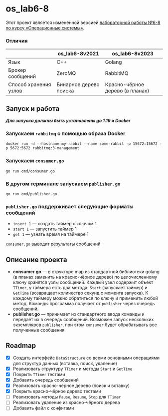 # os_lab6-8

Этот проект является изменённой версией [лабораторной работы №6-8 по курсу 
«Операционные системы»](https://github.com/papey08/MAI_skat/tree/main/Operation_Systems/os_lab6-8).

### Отличия

|                       | os_lab6-8v2021         | os_lab6-8v2023                  |
|-----------------------|------------------------|---------------------------------|
| Язык                  | C++                    | Golang                          |
| Брокер сообщений      | ZeroMQ                 | RabbitMQ                        |
| Способ хранения узлов | Бинарное дерево поиска | Красно-чёрное дерево (в планах) |

## Запуск и работа

***Для запуска должны быть установлены go 1.19 и Docker***
### Запускаем `rabbitmq` с помощью образа Docker
```
docker run -d --hostname my-rabbit --name some-rabbit -p 15672:15672 -p 5672:5672 rabbitmq:3-management
```
### Запускаем `consumer.go`
```
go run cmd/consumer.go
```
### В другом терминале запускаем `publisher.go`
```
go run cmd/publisher.go
```
### `publisher.go` поддерживает следующие форматы сообщений
* `insert 1` — создать таймер с ключом 1
* `start 1` — запустить таймер 1
* `get 1` — узнать время на таймере 1

`consumer.go` выводит результаты сообщений

## Описание проекта

* **consumer.go** — в структуре map из стандартной библиотеки golang (в планах 
заменить на красно-чёрное дерево) по целочисленному ключу хранятся узлы 
сообщений. Каждый узел содержит объект `TTimer`, у таймера есть два метода: 
`Start` (запускает таймер) и `GetTime` (возвращает количество секунд с момента 
запуска). К каждому таймеру можно обратиться по ключу и применить любой метод. 
Команды программа получает от `publisher` через очередь сообщений.
* **publisher.go** — принимает из стандартного ввода команды и передаёт их в 
очередь сообщений. Возможен запуск нескольких экземпляров `publisher`, при 
этом `consumer` будет обрабатывать все полученные сообщения.

## Roadmap

* [x] Создать интерфейс `DataStructure` со всеми основными операциями для структур данных (вставка, поиск, удаление)
* [x] Реализовать структуру `TTimer` и методы `Start` и `GetTime`
* [x] Покрыть `TTimer` тестами
* [x] Добавить очередь сообщений
* [x] Реализовать красно-чёрное дерево (поиск и вставку)
* [x] Покрыть красно-чёрное дерево тестами
* [ ] Реализовать методы `Pause`, `Resume`, `Stop` для `TTimer`
* [ ] Реализовать удаление из красно-чёрного дерева
* [ ] Добавить файл с конфигами
